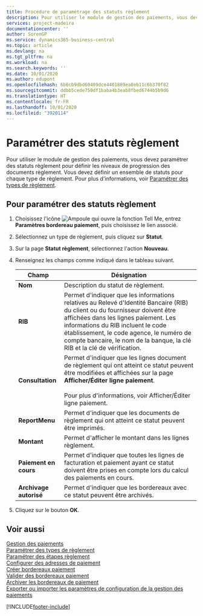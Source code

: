 ```yaml
---
title: Procédure de paramétrage des statuts règlement
description: Pour utiliser le module de gestion des paiements, vous devez paramétrer des statuts règlement pour définir les niveaux de progression des documents règlement. Vous devez définir un ensemble de statuts pour chaque type de règlement.
services: project-madeira
documentationcenter: ''
author: SorenGP
ms.service: dynamics365-business-central
ms.topic: article
ms.devlang: na
ms.tgt_pltfrm: na
ms.workload: na
ms.search.keywords: ''
ms.date: 10/01/2020
ms.author: edupont
ms.openlocfilehash: 6b6cb9dbd60409dce4401889ea8eb11c6b370f82
ms.sourcegitcommit: ddbb5cede750df1baba4b3eab8fbed6744b5b9d6
ms.translationtype: HT
ms.contentlocale: fr-FR
ms.lasthandoff: 10/01/2020
ms.locfileid: "3920114"
---
```

# <a name="set-up-payment-statuses"></a>Paramétrer des statuts règlement
Pour utiliser le module de gestion des paiements, vous devez paramétrer des statuts règlement pour définir les niveaux de progression des documents règlement. Vous devez définir un ensemble de statuts pour chaque type de règlement. Pour plus d'informations, voir [Paramétrer des types de règlement](how-to-set-up-payment-classes.md).  

## <a name="to-set-up-payment-statuses"></a>Pour paramétrer des statuts règlement  

1.  Choisissez l'icône ![Ampoule qui ouvre la fonction Tell Me](../../media/ui-search/search_small.png "Dites-moi ce que vous voulez faire"), entrez **Paramètres bordereau paiement**, puis choisissez le lien associé.  
2.  Sélectionnez un type de règlement, puis cliquez sur **Statut**.  
3.  Sur la page **Statut règlement**, sélectionnez l'action **Nouveau**.  
4.  Renseignez les champs comme indiqué dans le tableau suivant.  

    |Champ|Désignation|  
    |---------------------------------|---------------------------------------|  
    |**Nom**|Description du statut de règlement.|  
    |**RIB**|Permet d'indiquer que les informations relatives au Relevé d'Identité Bancaire (RIB) du client ou du fournisseur doivent être affichées dans les lignes paiement. Les informations du RIB incluent le code établissement, le code agence, le numéro de compte bancaire, le nom de la banque, la clé RIB et la clé de vérification.|  
    |**Consultation**|Permet d'indiquer que les lignes document de règlement qui ont atteint ce statut peuvent être modifiées et affichées sur la page **Afficher/Éditer ligne paiement**.<br /><br /> Pour plus d'informations, voir Afficher/Éditer ligne paiement.|  
    |**ReportMenu**|Permet d'indiquer que les documents de règlement qui ont atteint ce statut peuvent être imprimés.|  
    |**Montant**|Permet d'afficher le montant dans les lignes règlement.|  
    |**Paiement en cours**|Permet d'indiquer que toutes les lignes de facturation et paiement ayant ce statut doivent être prises en compte lors du calcul des paiements en cours.|  
    |**Archivage autorisé**|Permet d'indiquer que les bordereaux avec ce statut peuvent être archivés.|  

5.  Cliquez sur le bouton **OK**.  

## <a name="see-also"></a>Voir aussi  
 [Gestion des paiements](payment-management.md)   
 [Paramétrer des types de règlement](how-to-set-up-payment-classes.md)   
 [Paramétrer des étapes règlement](how-to-set-up-payment-steps.md)   
 [Configurer des adresses de paiement](how-to-set-up-payment-addresses.md)   
 [Créer bordereaux paiement](how-to-create-payment-slips.md)   
 [Valider des bordereaux paiement](how-to-post-payment-slips.md)   
 [Archiver les bordereaux de paiement](how-to-archive-payment-slips.md)   
 [Exporter ou importer les paramètres de configuration de la gestion des paiements](how-to-export-or-import-payment-management-setup-parameters.md)


[!INCLUDE[footer-include](../../includes/footer-banner.md)]